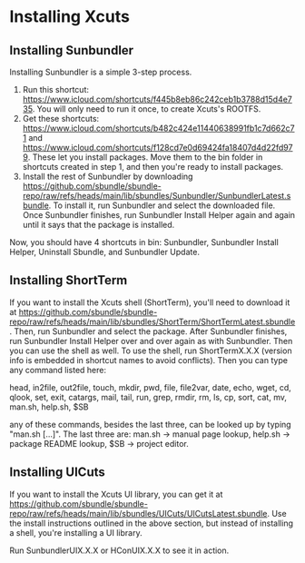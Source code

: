 # Installing Xcuts

## Installing Sunbundler

Installing Sunbundler is a simple 3-step process.

1. Run this shortcut: https://www.icloud.com/shortcuts/f445b8eb86c242ceb1b3788d15d4e735. You will only need to run it once, to create Xcuts's ROOTFS.
2. Get these shortcuts: https://www.icloud.com/shortcuts/b482c424e11440638991fb1c7d662c71 and https://www.icloud.com/shortcuts/f128cd7e0d69424fa18407d4d22fd979. These let you install packages. Move them to the bin folder in shortcuts created in step 1, and then you're ready to install packages.
3. Install the rest of Sunbundler by downloading https://github.com/sbundle/sbundle-repo/raw/refs/heads/main/lib/sbundles/Sunbundler/SunbundlerLatest.sbundle. To install it, run Sunbundler and select the downloaded file. Once Sunbundler finishes, run Sunbundler Install Helper again and again until it says that the package is installed.

Now, you should have 4 shortcuts in bin: Sunbundler, Sunbundler Install Helper, Uninstall Sbundle, and Sunbundler Update.

## Installing ShortTerm

If you want to install the Xcuts shell (ShortTerm), you'll need to download it at https://github.com/sbundle/sbundle-repo/raw/refs/heads/main/lib/sbundles/ShortTerm/ShortTermLatest.sbundle. Then, run Sunbundler and select the package. After Sunbundler finishes, run Sunbundler Install Helper over and over again as with Sunbundler. Then you can use the shell as well.
To use the shell, run ShortTermX.X.X (version info is embedded in shortcut names to avoid conflicts). Then you can type any command listed here:

 head, in2file, out2file, touch, mkdir, pwd, file, file2var, date, echo, wget, cd, qlook, set, exit, catargs, mail, tail, run, grep, rmdir, rm, ls, cp, sort, cat, mv, man.sh, help.sh, $SB

any of these commands, besides the last three, can be looked up by typing "man.sh [...]".
The last three are: man.sh -> manual page lookup, help.sh -> package README lookup, $SB -> project editor.

## Installing UICuts


If you want to install the Xcuts UI library, you can get it at https://github.com/sbundle/sbundle-repo/raw/refs/heads/main/lib/sbundles/UICuts/UICutsLatest.sbundle.
Use the install instructions outlined in the above section, but instead of installing a shell, you're installing a UI library.

Run SunbundlerUIX.X.X or HConUIX.X.X to see it in action.
